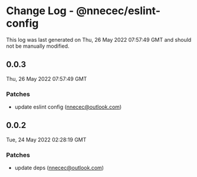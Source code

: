 # Change Log - @nnecec/eslint-config

This log was last generated on Thu, 26 May 2022 07:57:49 GMT and should not be manually modified.

<!-- Start content -->

## 0.0.3

Thu, 26 May 2022 07:57:49 GMT

### Patches

- update eslint config (nnecec@outlook.com)

## 0.0.2

Tue, 24 May 2022 02:28:19 GMT

### Patches

- update deps (nnecec@outlook.com)

